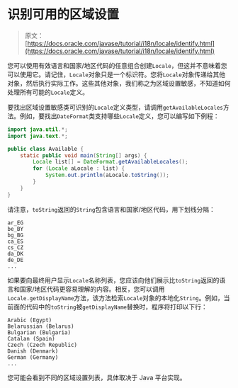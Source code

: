 # 识别可用的区域设置

> 原文： [https://docs.oracle.com/javase/tutorial/i18n/locale/identify.html](https://docs.oracle.com/javase/tutorial/i18n/locale/identify.html)

您可以使用有效语言和国家/地区代码的任意组合创建`Locale`，但这并不意味着您可以使用它。请记住，`Locale`对象只是一个标识符。您将`Locale`对象传递给其他对象，然后执行实际工作。这些其他对象，我们称之为区域设置敏感，不知道如何处理所有可能的`Locale`定义。

要找出区域设置敏感类可识别的`Locale`定义类型，请调用`getAvailableLocales`方法。例如，要找出`DateFormat`类支持哪些`Locale`定义，您可以编写如下例程：

```java
import java.util.*;
import java.text.*;

public class Available {
    static public void main(String[] args) {
        Locale list[] = DateFormat.getAvailableLocales();
        for (Locale aLocale : list) {
            System.out.println(aLocale.toString());
        }
    }
}
```

请注意，`toString`返回的`String`包含语言和国家/地区代码，用下划线分隔：

```
ar_EG
be_BY
bg_BG
ca_ES
cs_CZ
da_DK
de_DE
...
```

如果要向最终用户显示`Locale`名称列表，您应该向他们展示比`toString`返回的语言和国家/地区代码更容易理解的内容。相反，您可以调用`Locale.getDisplayName`方法，该方法检索`Locale`对象的本地化`String`。例如，当前面的代码中的`toString`被`getDisplayName`替换时，程序将打印以下行：

```
Arabic (Egypt)
Belarussian (Belarus)
Bulgarian (Bulgaria)
Catalan (Spain)
Czech (Czech Republic)
Danish (Denmark)
German (Germany)
...
```

您可能会看到不同的区域设置列表，具体取决于 Java 平台实现。